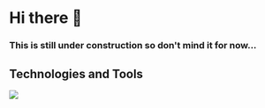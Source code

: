 # Hi there 👋
### This is still under construction so don't mind it for now...


## Technologies and Tools
![](https://img.shields.io/badge/Linux-IsGood-informational?style=flat&logo=Linux&logoColor=white&color=2bbc8a)


<!--
**Eastonco/eastonco** is a ✨ _special_ ✨ repository because its `README.md` (this file) appears on your GitHub profile.

Here are some ideas to get you started:

- 🔭 I’m currently working on ...
- 🌱 I’m currently learning ...
- 👯 I’m looking to collaborate on ...
- 🤔 I’m looking for help with ...
- 💬 Ask me about ...
- 📫 How to reach me: ...
- 😄 Pronouns: ...
- ⚡ Fun fact: ...
-->
